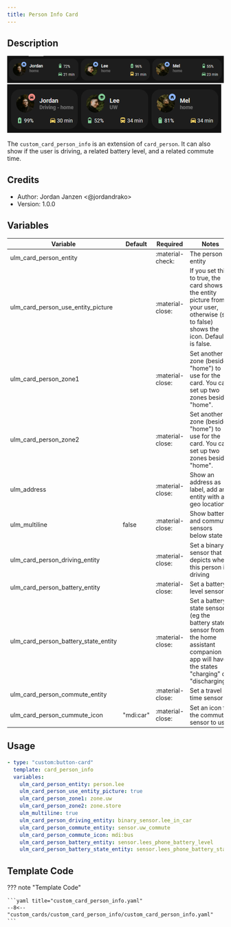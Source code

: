 ```yaml
---
title: Person Info Card
---
```


<!-- markdownlint-disable MD046 -->

## Description

![Person Info](../../docs/assets/img/custom_card_person_info2.png)
![Person Info](../../docs/assets/img/custom_card_person_info.png)

The `custom_card_person_info` is an extension of `card_person`. It can also show if the user is driving, a related battery level, and a related commute time.

## Credits

- Author: Jordan Janzen <@jordandrako>
- Version: 1.0.0

## Variables

| Variable                             | Default   | Required         | Notes                                                                                                                                           |
| ------------------------------------ | --------- | ---------------- | ----------------------------------------------------------------------------------------------------------------------------------------------- |
| ulm_card_person_entity               |           | :material-check: | The person entity                                                                                                                               |
| ulm_card_person_use_entity_picture   |           | :material-close: | If you set this to true, the card shows the entity picture from your user, otherwise (set to false) shows the icon. Default is false.           |
| ulm_card_person_zone1                |           | :material-close: | Set another zone (beside "home") to use for the card. You can set up two zones besides "home".                                                  |
| ulm_card_person_zone2                |           | :material-close: | Set another zone (beside "home") to use for the card. You can set up two zones besides "home".                                                  |
| ulm_address                          |           | :material-close: | Show an address as label, add an entity with a geo location                                                                                     |
| ulm_multiline                        | false     | :material-close: | Show battery and commute sensors below state                                                                                                    |
| ulm_card_person_driving_entity       |           | :material-close: | Set a binary sensor that depicts when this person is driving                                                                                    |
| ulm_card_person_battery_entity       |           | :material-close: | Set a battery level sensor                                                                                                                      |
| ulm_card_person_battery_state_entity |           | :material-close: | Set a battery state sensor (eg the battery state sensor from the home assistant companion app will have the states "charging" or "discharging") |
| ulm_card_person_commute_entity       |           | :material-close: | Set a travel time sensor                                                                                                                        |
| ulm_card_person_cummute_icon         | "mdi:car" | :material-close: | Set an icon for the commute sensor to use                                                                                                       |

## Usage

```yaml
- type: "custom:button-card"
  template: card_person_info
  variables:
    ulm_card_person_entity: person.lee
    ulm_card_person_use_entity_picture: true
    ulm_card_person_zone1: zone.uw
    ulm_card_person_zone2: zone.store
    ulm_multiline: true
    ulm_card_person_driving_entity: binary_sensor.lee_in_car
    ulm_card_person_commute_entity: sensor.uw_commute
    ulm_card_person_commute_icon: mdi:bus
    ulm_card_person_battery_entity: sensor.lees_phone_battery_level
    ulm_card_person_battery_state_entity: sensor.lees_phone_battery_state
```

## Template Code

??? note "Template Code"

    ```yaml title="custom_card_person_info.yaml"
    --8<-- "custom_cards/custom_card_person_info/custom_card_person_info.yaml"
    ```
